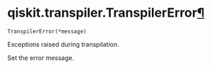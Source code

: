# qiskit.transpiler.TranspilerError[¶](#qiskit-transpiler-transpilererror "Permalink to this headline")

<span id="undefined" />

`TranspilerError(*message)`

Exceptions raised during transpilation.

Set the error message.
